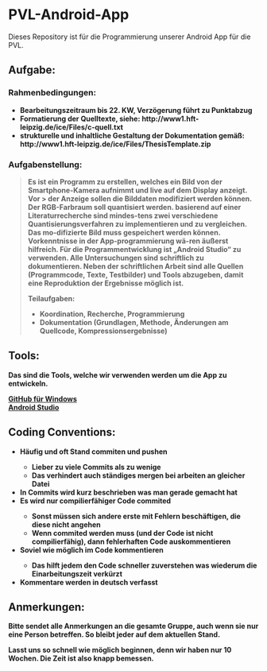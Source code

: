 # PVL-Android-App
Dieses Repository ist für die Programmierung unserer Android App für die PVL.

## Aufgabe:
### Rahmenbedingungen:
<ul>
<li><b>Bearbeitungszeitraum bis 22. KW, Verzögerung führt zu Punktabzug</li>
<li>Formatierung der Quelltexte, siehe: http://www1.hft-leipzig.de/ice/Files/c-quell.txt</li>
<li>strukturelle und inhaltliche Gestaltung der Dokumentation gemäß: http://www1.hft-leipzig.de/ice/Files/ThesisTemplate.zip</li>
</ul>

### Aufgabenstellung:
> <p>
> Es ist ein Programm zu erstellen, welches ein Bild von der Smartphone-Kamera aufnimmt und live auf dem Display anzeigt. Vor > der Anzeige sollen die Bilddaten modifiziert werden können. Der RGB-Farbraum soll quantisiert werden. basierend auf einer
> Literaturrecherche sind mindes-tens zwei verschiedene Quantisierungsverfahren zu implementieren und zu vergleichen. Das 
> mo-difizierte Bild muss gespeichert werden können. Vorkenntnisse in der App-programmierung wä-ren äußerst hilfreich.
> Für die Programmentwicklung ist „Android Studio“ zu verwenden.
> Alle Untersuchungen sind schriftlich zu dokumentieren. Neben der schriftlichen Arbeit sind alle Quellen (Programmcode, 
> Texte, Testbilder) und Tools abzugeben, damit eine Reproduktion der Ergebnisse möglich ist.
> </p>
> <p>
> Teilaufgaben:
> <ul>
> <li>Koordination, Recherche, Programmierung</li>
> <li>Dokumentation (Grundlagen, Methode, Änderungen am Quellcode, Kompressionsergebnisse)</li>
> </ul>
> </p>

## Tools:

Das sind die Tools, welche wir verwenden werden um die App zu entwickeln.

  <a href="https://github.com/Us3r12345/PVL-Android-App" title="GitHub für Windows">GitHub für Windows</a><br>
  <a href="https://developer.android.com/sdk/index.html" title="Android Studio">Android Studio</a>

## Coding Conventions:
<ul>
<li>Häufig und oft Stand commiten und pushen</li>
  <ul>
  <li>Lieber zu viele Commits als zu wenige</li>
  <li>Das verhindert auch ständiges mergen bei arbeiten an gleicher Datei</li>
  </ul>
<li>In Commits wird kurz beschrieben was man gerade gemacht hat</li>
<li>Es wird nur compilierfähiger Code commited</li>
  <ul>
  <li>Sonst müssen sich andere erste mit Fehlern beschäftigen, die diese nicht angehen</li>
  <li>Wenn commited werden muss (und der Code ist nicht compilierfähig), dann fehlerhaften Code auskommentieren</li>
  </ul>
<li>Soviel wie möglich im Code kommentieren</li>
  <ul>
  <li>Das hilft jedem den Code schneller zuverstehen was wiederum die Einarbeitungszeit verkürzt</li>
  </ul>
<li>Kommentare werden in deutsch verfasst</li>
</ul>

## Anmerkungen:

Bitte sendet alle Anmerkungen an die gesamte Gruppe, auch wenn sie nur eine Person betreffen. So bleibt jeder auf dem aktuellen Stand.

Lasst uns so schnell wie möglich beginnen, denn wir haben nur 10 Wochen. Die Zeit ist also knapp bemessen.

